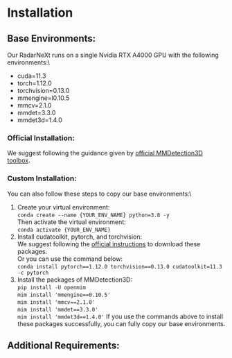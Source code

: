 # Installation
## Base Environments:
Our RadarNeXt runs on a single Nvidia RTX A4000 GPU with the following environments:\
- cuda=11.3
- torch=1.12.0
- torchvision=0.13.0
- mmengine=l0.10.5
- mmcv=2.1.0
- mmdet=3.3.0
- mmdet3d=1.4.0
### Official Installation:
We suggest following the guidance given by [official MMDetection3D toolbox](https://github.com/open-mmlab/mmdetection3d).
### Custom Installation:
You can also follow these steps to copy our base environments:\
1. Create your virtual environment:\
   `conda create --name {YOUR_ENV_NAME} python=3.8 -y`\
   Then activate the virtual environment:\
   `conda activate {YOUR_ENV_NAME}`
2. Install cudatoolkit, pytorch, and torchvision:\
   We suggest following the [official instructions](https://pytorch.org/get-started/locally/) to download these packages.\
   Or you can use the command below:\
   `conda install pytorch==1.12.0 torchvision==0.13.0 cudatoolkit=11.3 -c pytorch`
3. Install the packages of MMDetection3D:\
   `pip install -U openmim`\
   `mim install 'mmengine==0.10.5'`\
   `mim install 'mmcv==2.1.0'`\
   `mim install 'mmdet==3.3.0'`\
   `mim install 'mmdet3d==1.4.0'`
If you use the commands above to install these packages successfully, you can fully copy our base environments.
## Additional Requirements:

